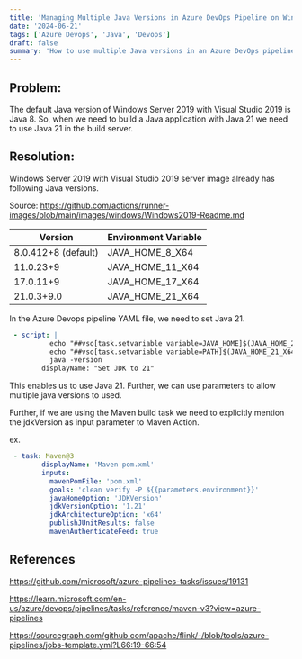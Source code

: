 ```yaml
---
title: 'Managing Multiple Java Versions in Azure DevOps Pipeline on Windows Server 2019 with Visual Studio 2019 Build Agent'
date: '2024-06-21'
tags: ['Azure Devops', 'Java', 'Devops']
draft: false
summary: 'How to use multiple Java versions in an Azure DevOps pipeline with a Windows Server 2019 and Visual Studio 2019 build agent'
---
```


## Problem:

The default Java version of Windows Server 2019 with Visual Studio 2019 is Java 8. So, when we need to build a Java application with Java 21 we need to use Java 21 in the build server.

## Resolution:

Windows Server 2019 with Visual Studio 2019 server image already has following Java versions.

Source: https://github.com/actions/runner-images/blob/main/images/windows/Windows2019-Readme.md

| Version             | Environment Variable |
| ------------------- | -------------------- |
| 8.0.412+8 (default) | JAVA_HOME_8_X64      |
| 11.0.23+9           | JAVA_HOME_11_X64     |
| 17.0.11+9           | JAVA_HOME_17_X64     |
| 21.0.3+9.0          | JAVA_HOME_21_X64     |

In the Azure Devops pipeline YAML file, we need to set Java 21.

```yaml
 - script: |
          echo "##vso[task.setvariable variable=JAVA_HOME]$(JAVA_HOME_21_X64)"
          echo "##vso[task.setvariable variable=PATH]$(JAVA_HOME_21_X64)\bin;$(PATH)"
          java -version
        displayName: "Set JDK to 21"
```

This enables us to use Java 21. Further, we can use parameters to allow multiple java versions to used.

Further, if we are using the Maven build task we need to explicitly mention the jdkVersion as input parameter to Maven Action.

ex.

```yaml
 - task: Maven@3
        displayName: 'Maven pom.xml'
        inputs:
          mavenPomFile: 'pom.xml'
          goals: 'clean verify -P ${{parameters.environment}}'
          javaHomeOption: 'JDKVersion'
          jdkVersionOption: '1.21'
          jdkArchitectureOption: 'x64'
          publishJUnitResults: false
          mavenAuthenticateFeed: true
```

## References

https://github.com/microsoft/azure-pipelines-tasks/issues/19131

https://learn.microsoft.com/en-us/azure/devops/pipelines/tasks/reference/maven-v3?view=azure-pipelines

https://sourcegraph.com/github.com/apache/flink/-/blob/tools/azure-pipelines/jobs-template.yml?L66:19-66:54

